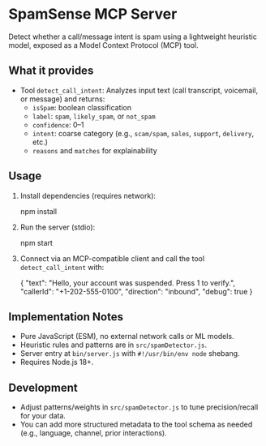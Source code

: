 SpamSense MCP Server
=====================

Detect whether a call/message intent is spam using a lightweight heuristic model, exposed as a Model Context Protocol (MCP) tool.

What it provides
----------------

- Tool `detect_call_intent`: Analyzes input text (call transcript, voicemail, or message) and returns:
  - `isSpam`: boolean classification
  - `label`: `spam`, `likely_spam`, or `not_spam`
  - `confidence`: 0–1
  - `intent`: coarse category (e.g., `scam/spam`, `sales`, `support`, `delivery`, etc.)
  - `reasons` and `matches` for explainability

Usage
-----

1) Install dependencies (requires network):

   npm install

2) Run the server (stdio):

   npm start

3) Connect via an MCP-compatible client and call the tool `detect_call_intent` with:

   {
     "text": "Hello, your account was suspended. Press 1 to verify.",
     "callerId": "+1-202-555-0100",
     "direction": "inbound",
     "debug": true
   }

Implementation Notes
--------------------

- Pure JavaScript (ESM), no external network calls or ML models.
- Heuristic rules and patterns are in `src/spamDetector.js`.
- Server entry at `bin/server.js` with `#!/usr/bin/env node` shebang.
- Requires Node.js 18+.

Development
-----------

- Adjust patterns/weights in `src/spamDetector.js` to tune precision/recall for your data.
- You can add more structured metadata to the tool schema as needed (e.g., language, channel, prior interactions).
